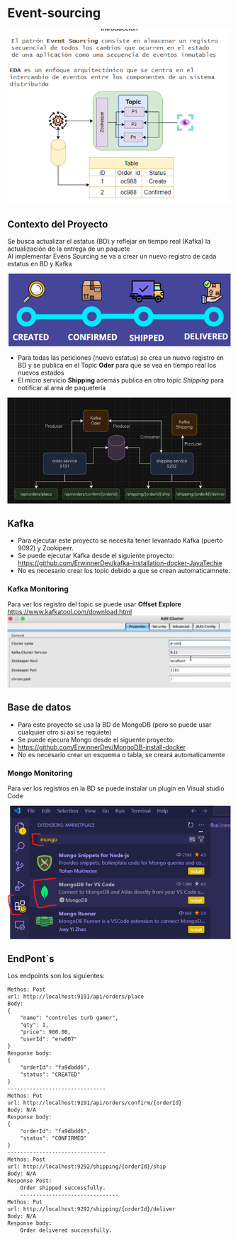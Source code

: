 # Event-sourcing

![img.png](img.png)

## Contexto del Proyecto
Se busca actualizar el estatus (BD) y reflejar en tiempo real (Kafka) la actualización de la entrega de un paquete <br>
Al implementar Evens Sourcing se va a crear un nuevo registro de cada estatus en BD y Kafka

![img_2.png](img_2.png)

- Para todas las peticiones (nuevo estatus) se crea un nuevo registro en BD y se publica en el Topic **Oder** para que se vea en tiempo real los nuevos estados
- El micro servicio **Shipping** además publica en otro topic *Shipping* para notificar al area de paquetería

![img_3.png](img_3.png)

## Kafka
- Para ejecutar este proyecto se necesita tener levantado Kafka (puerto 9092) y Zookipeer. <br>
- Se puede ejecutar Kafka desde el siguiente proyecto: https://github.com/ErwinnerDev/kafka-installation-docker-JavaTechie <br>
- No es necesario crear los topic debido a que se crean automaticamnete. <br>

###  Kafka Monitoring
Para ver los registro del topic se puede usar **Offset Explore** <br>
https://www.kafkatool.com/download.html <br>
![img_1.png](img_1.png)


## Base de datos
- Para este proyecto se usa la BD de MongoDB (pero se puede usar cualquier otro si asi se requiete) <br>
- Se puede ejecura Mongo desde el siguente proyecto:
- https://github.com/ErwinnerDev/MongoDB-install-docker
- No es necesario crear un esquema o tabla, se creará automaticamente

###  Mongo Monitoring
Para ver los registros en la BD se puede instalar un plugin en Visual studio Code

![img.png](img-mongo-plugin.png)

## EndPont´s
Los endpoints son los siguientes:
```
Methos: Post
url: http://localhost:9191/api/orders/place
Body: 
{
    "name": "controles turb gamer",
    "qty": 1,
    "price": 900.00,
    "userId": "erw007"
}
Response body:
{
    "orderId": "fa9dbdd6",
    "status": "CREATED"
}
-------------------------------
Methos: Put
url: http://localhost:9191/api/orders/confirm/{orderId}
Body: N/A
Response body:
{
    "orderId": "fa9dbdd6",
    "status": "CONFIRMED"
}
-------------------------------
Methos: Post
url: http://localhost:9292/shipping/{orderId}/ship
Body: N/A
Response Post:
    Order shipped successfully.
    -------------------------------
Methos: Put
url: http://localhost:9292/shipping/{orderId}/deliver
Body: N/A
Response body:
    Order delivered successfully.
```

